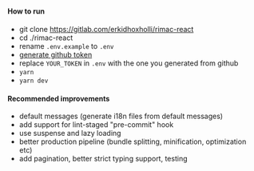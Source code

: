 #####

#### How to run

-   git clone https://gitlab.com/erkidhoxholli/rimac-react
-   cd ./rimac-react
-   rename `.env.example` to `.env`
-   [generate github token](https://docs.github.com/en/github/authenticating-to-github/creating-a-personal-access-token)
-   replace `YOUR_TOKEN` in `.env` with the one you generated from github
-   `yarn`
-   `yarn dev`

#### Recommended improvements

-   default messages (generate i18n files from default messages)
-   add support for lint-staged "pre-commit" hook
-   use suspense and lazy loading
-   better production pipeline (bundle splitting, minification, optimization etc)
-   add pagination, better strict typing support, testing
